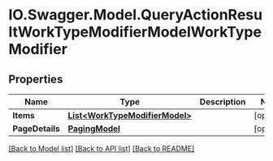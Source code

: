 # IO.Swagger.Model.QueryActionResultWorkTypeModifierModelWorkTypeModifier
## Properties

Name | Type | Description | Notes
------------ | ------------- | ------------- | -------------
**Items** | [**List&lt;WorkTypeModifierModel&gt;**](WorkTypeModifierModel.md) |  | [optional] 
**PageDetails** | [**PagingModel**](PagingModel.md) |  | [optional] 

[[Back to Model list]](../README.md#documentation-for-models) [[Back to API list]](../README.md#documentation-for-api-endpoints) [[Back to README]](../README.md)

